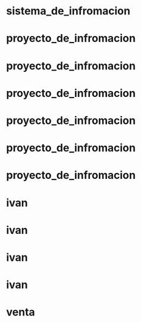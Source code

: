 # sistema_de_infromacion
# proyecto_de_infromacion
# proyecto_de_infromacion
# proyecto_de_infromacion
# proyecto_de_infromacion
# proyecto_de_infromacion
# proyecto_de_infromacion
# ivan
# ivan
# ivan
# ivan
# venta
